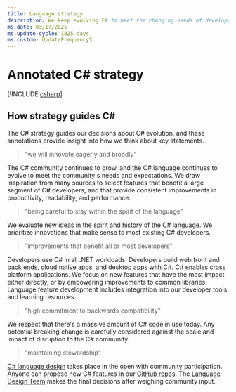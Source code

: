 ```yaml
---
title: Language strategy
description: We keep evolving C# to meet the changing needs of developers and remain a state-of-the-art programming language. We will innovate eagerly and broadly in collaboration with C# developers
ms.date: 03/17/2025
ms.update-cycle: 1825-days
ms.custom: UpdateFrequency5
---
```

# Annotated C# strategy

[!INCLUDE [csharp](../../../includes/csharp-strategy.md)]

## How strategy guides C\#

The C# strategy guides our decisions about C# evolution, and these annotations provide insight into how we think about key statements.

> "we will innovate eagerly and broadly"

The C# community continues to grow, and the C# language continues to evolve to meet the community's needs and expectations. We draw inspiration from many sources to select features that benefit a large segment of C# developers, and that provide consistent improvements in productivity, readability, and performance.

> "being careful to stay within the spirit of the language"

We evaluate new ideas in the spirit and history of the C# language. We prioritize innovations that make sense to most existing C# developers.

> "improvements that benefit all or most developers"

Developers use C# in all .NET workloads. Developers build web front and back ends, cloud native apps, and desktop apps with C#. C# enables cross platform applications. We focus on new features that have the most impact either directly, or by empowering improvements to common libraries. Language feature development includes integration into our developer tools and learning resources.

> "high commitment to backwards compatibility"

We respect that there's a massive amount of C# code in use today. Any potential breaking change is carefully considered against the scale and impact of disruption to the C# community.

> "maintaining stewardship"

[C# language design](https://github.com/dotnet/csharplang/tree/main/meetings) takes place in the open with community participation. Anyone can propose new C# features in our [GitHub repos](https://github.com/dotnet/csharplang). The [Language Design Team](https://github.com/dotnet/csharplang/tree/main/meetings) makes the final decisions after weighing community input.
